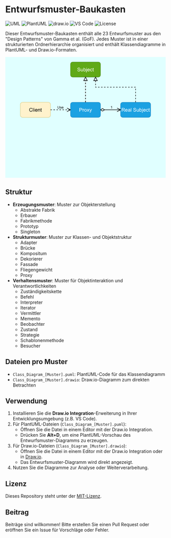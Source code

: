 # Entwurfsmuster-Baukasten

![UML](https://img.shields.io/badge/UML-Diagrams-7D4698?logo=uml&logoColor=white)
![PlantUML](https://img.shields.io/badge/PlantUML-Supported-brightgreen?logo=plantuml&logoColor=white)
![draw.io](https://img.shields.io/badge/draw.io-Diagrams-orange?logo=diagramsdotnet&logoColor=white)
![VS Code](https://img.shields.io/badge/Editor-VS%20Code-007ACC?logo=visualstudiocode&logoColor=white)
![License](https://img.shields.io/badge/license-MIT-green)

Dieser Entwurfsmuster-Baukasten enthält alle 23 Entwurfsmuster aus den "Design Patterns" von Gamma et al. (GoF). Jedes Muster ist in einer strukturierten Ordnerhierarchie organisiert und enthält Klassendiagramme in PlantUML- und Draw.io-Formaten.

![Entwurfsmuster](.screenshots/entwurfsmuster.png)

## Struktur

- **Erzeugungsmuster**: Muster zur Objekterstellung
  - Abstrakte Fabrik
  - Erbauer
  - Fabrikmethode
  - Prototyp
  - Singleton
- **Strukturmuster**: Muster zur Klassen- und Objektstruktur
  - Adapter
  - Brücke
  - Kompositum
  - Dekorierer
  - Fassade
  - Fliegengewicht
  - Proxy
- **Verhaltensmuster**: Muster für Objektinteraktion und Verantwortlichkeiten
  - Zuständigkeitskette
  - Befehl
  - Interpreter
  - Iterator
  - Vermittler
  - Memento
  - Beobachter
  - Zustand
  - Strategie
  - Schablonenmethode
  - Besucher

## Dateien pro Muster

- `Class_Diagram_[Muster].puml`: PlantUML-Code für das Klassendiagramm
- `Class_Diagram_[Muster].drawio`: Draw.io-Diagramm zum direkten Betrachten

## Verwendung

1. Installieren Sie die **Draw.io Integration**-Erweiterung in Ihrer Entwicklungsumgebung (z.B. VS Code).
2. Für PlantUML-Dateien (`Class_Diagram_[Muster].puml`):
   - Öffnen Sie die Datei in einem Editor mit der Draw.io Integration.
   - Drücken Sie **Alt+D**, um eine PlantUML-Vorschau des Entwurfsmuster-Diagramms zu erzeugen.
3. Für Draw.io-Dateien (`Class_Diagram_[Muster].drawio`):
   - Öffnen Sie die Datei in einem Editor mit der Draw.io Integration oder in [Draw.io](https://app.diagrams.net/).
   - Das Entwurfsmuster-Diagramm wird direkt angezeigt.
4. Nutzen Sie die Diagramme zur Analyse oder Weiterverarbeitung.

## Lizenz

Dieses Repository steht unter der [MIT-Lizenz](LICENSE).

## Beitrag

Beiträge sind willkommen! Bitte erstellen Sie einen Pull Request oder eröffnen Sie ein Issue für Vorschläge oder Fehler.